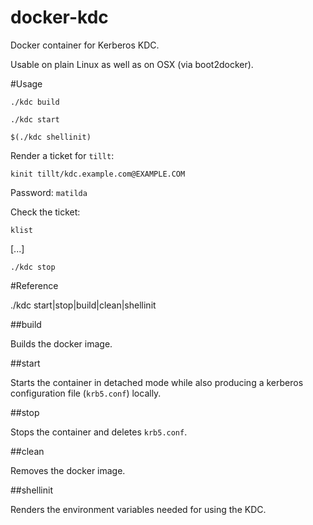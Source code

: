 docker-kdc
==========

Docker container for Kerberos KDC.

Usable on plain Linux as well as on OSX (via boot2docker).


#Usage

`./kdc build`

`./kdc start`

`$(./kdc shellinit)`

Render a ticket for `tillt`:

`kinit tillt/kdc.example.com@EXAMPLE.COM`

Password: `matilda`

Check the ticket:

`klist`

[...]

`./kdc stop`

#Reference

./kdc start|stop|build|clean|shellinit

##build

Builds the docker image.

##start

Starts the container in detached mode while also producing a kerberos configuration file (`krb5.conf`) locally.

##stop

Stops the container and deletes `krb5.conf`.

##clean

Removes the docker image.

##shellinit

Renders the environment variables needed for using the KDC.
